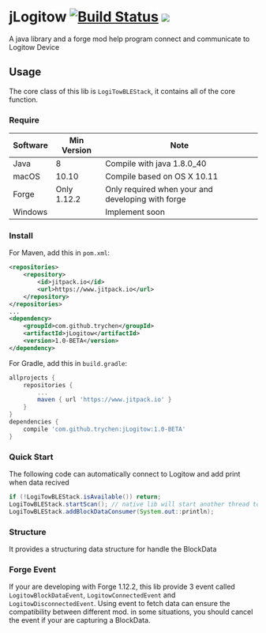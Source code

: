 # jLogitow [![Build Status](https://travis-ci.org/trychen/jLogitow.svg?branch=master)](https://travis-ci.org/trychen/jLogitow) [![](https://www.jitpack.io/v/trychen/jLogitow.svg)](https://www.jitpack.io/#trychen/jLogitow)
A java library and a forge mod help program connect and communicate to Logitow Device

## Usage
The core class of this lib is `LogiTowBLEStack`, it contains all of the core function.

### Require

Software|Min Version|Note
----|---|----
Java|8|Compile with java 1.8.0_40
macOS|10.10|Compile based on OS X 10.11
Forge|Only 1.12.2|Only required when your and developing with forge
Windows||Implement soon

### Install
For Maven, add this in `pom.xml`:
```xml
<repositories>
	<repository>
	    <id>jitpack.io</id>
	    <url>https://www.jitpack.io</url>
	</repository>
</repositories>
...
<dependency>
    <groupId>com.github.trychen</groupId>
    <artifactId>jLogitow</artifactId>
    <version>1.0-BETA</version>
</dependency>
```

For Gradle, add this in `build.gradle`:
```groovy
allprojects {
    repositories {
        ...
        maven { url 'https://www.jitpack.io' }
    }
}
dependencies {
    compile 'com.github.trychen:jLogitow:1.0-BETA'
}
```


### Quick Start
The following code can automatically connect to Logitow and add print when data recived

```java
if (!LogiTowBLEStack.isAvailable()) return;
LogiTowBLEStack.startScan(); // native lib will start another thread to handle
LogiTowBLEStack.addBlockDataConsumer(System.out::println);
```

### Structure
It provides a structuring data structure for handle the BlockData

### Forge Event
If your are developing with Forge 1.12.2, this lib provide 3 event called `LogitowBlockDataEvent`, `LogitowConnectedEvent` and `LogitowDisconnectedEvent`.
Using event to fetch data can ensure the compatibility between different mod. in some situations,  you should cancel the event if your are capturing a BlockData.
